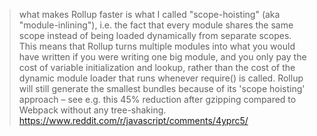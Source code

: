 > what makes Rollup faster is what I called "scope-hoisting" (aka "module-inlining"), i.e. the fact that every module shares the same scope instead of being loaded dynamically from separate scopes.
This means that Rollup turns multiple modules into what you would have written if you were writing one big module, and you only pay the cost of variable initialization and lookup, rather than the cost of the dynamic module loader that runs whenever require() is called.
> Rollup will still generate the smallest bundles because of its 'scope hoisting' approach – see e.g. this 45% reduction after gzipping compared to Webpack without any tree-shaking.
> https://www.reddit.com/r/javascript/comments/4yprc5/
